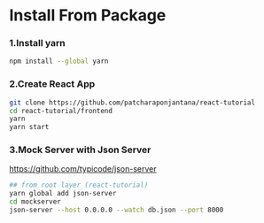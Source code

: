 # Install From Package

### 1.Install yarn
```bash
npm install --global yarn
```

### 2.Create React App
```bash
git clone https://github.com/patcharaponjantana/react-tutorial
cd react-tutorial/frontend
yarn
yarn start
```

### 3.Mock Server with Json Server
https://github.com/typicode/json-server
```bash
## from root layer (react-tutorial)
yarn global add json-server
cd mockserver
json-server --host 0.0.0.0 --watch db.json --port 8000
```